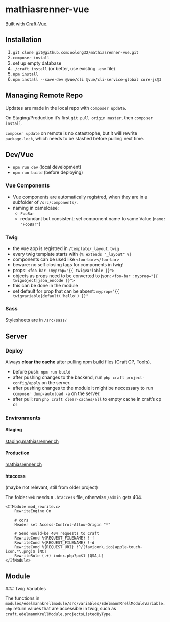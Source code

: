 # mathiasrenner-vue

Built with [Craft-Vue](https://github.com/chasegiunta/craft-vue/).

## Installation

1. `git clone git@github.com:oolong32/mathiasrenner-vue.git` 
2. `composer install`
3. set up empty database
4. `./craft install` (or better, use existing `.env` file)
5. `npm install`
6. `npm install --save-dev @vue/cli @vue/cli-service-global core-js@3`

## Managing Remote Repo

Updates are made in the local repo with `composer update`.

On Staging/Production it’s first `git pull origin master`, then `composer install`.

`composer update` on remote is no catastrophe, but it will rewrite `package.lock`, which needs to be stashed before pulling next time.

## Dev/Vue

- `npm run dev` (local development)
- `npm run build` (before deploying)

### Vue Components

- Vue components are automatically registred, when they are in a subfolder of `/src/components/`.
- naming in camelcase:
    - `FooBar`
    - redundant but consistent: set component name to same Value (`name: "FooBar"`)

### Twig

- the vue app is registred in `/template/_layout.twig`
- every twig template starts with `{% extends "_layout" %}`
- components can be used like `<foo-bar></foo-bar>`
- beware: no self closing tags for components in twig!
- props: `<foo-bar :myprop="{{ twigvariable }}">`
- objects as props need to be converted to json: `<foo-bar :myprop="{{ twigobject|json_encode }}">`
- this can be done in the module
- set default for prop that can be absent: `myprop="{{ twigvariable|default('hello') }}"`

### Sass

Stylesheets are in `/src/sass/`

## Server

### Deploy

Always **clear the cache** after pulling npm build files (Craft CP, Tools).

- before push: `npm run build`
- after pushing changes to the backend, run `php craft project-config/apply` on the server.
- after pushing changes to the module it might be neccessary to run `composer dump-autoload -a` on the server.
- after pull: run `php craft clear-caches/all` to empty cache in craft’s cp or 

### Environments

#### Staging

[staging.mathiasrenner.ch](https://staging.mathiasrenner.ch)

#### Production

[mathiasrenner.ch](https://mathiasrenner.ch)

#### htaccess

(maybe not relevant, still from older project)

The folder `web` needs a `.htaccess` file, otherwise `/admin` gets 404.

    <IfModule mod_rewrite.c>
        RewriteEngine On

        # cors
        Header set Access-Control-Allow-Origin "*"

        # Send would-be 404 requests to Craft
        RewriteCond %{REQUEST_FILENAME} !-f
        RewriteCond %{REQUEST_FILENAME} !-d
        RewriteCond %{REQUEST_URI} !^/(favicon\.ico|apple-touch-icon.*\.png)$ [NC]
        RewriteRule (.+) index.php?p=$1 [QSA,L]
    </IfModule>

## Module

### Twig Variables

The functions in `modules/edelmannkrellmodule/src/variables/EdelmannKrellModuleVariable.php` return values that are accessible in twig, such as `craft.edelmannKrellModule.projectsListedByType`.

